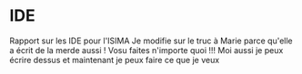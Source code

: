 IDE
===

Rapport sur les IDE pour l'ISIMA
Je modifie sur le truc à Marie parce qu'elle a écrit de la merde aussi !
Vosu faites n'importe quoi !!!
Moi aussi je peux écrire dessus
et maintenant je peux faire ce que je veux
